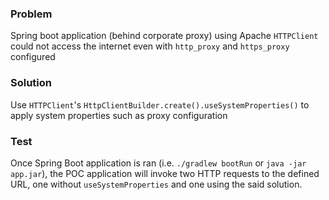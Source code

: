 ### Problem
Spring boot application (behind corporate proxy) using Apache `HTTPClient` could not access the internet even with `http_proxy` and `https_proxy` configured

### Solution
Use `HTTPClient`'s `HttpClientBuilder.create().useSystemProperties()` to apply system properties such as proxy configuration

### Test
Once Spring Boot application is ran (i.e. `./gradlew bootRun` or `java -jar app.jar`), the POC application will invoke two HTTP requests to the defined URL, one without `useSystemProperties` and one using the said solution.

